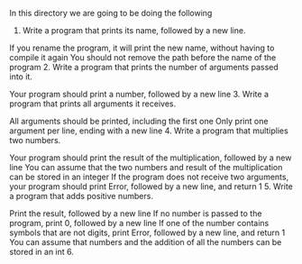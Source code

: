 In this directory we are going to be doing the following
1. Write a program that prints its name, followed by a new line.

If you rename the program, it will print the new name, without having to compile it again
You should not remove the path before the name of the program
2. Write a program that prints the number of arguments passed into it.

Your program should print a number, followed by a new line
3. Write a program that prints all arguments it receives.

All arguments should be printed, including the first one
Only print one argument per line, ending with a new line
4. Write a program that multiplies two numbers.

Your program should print the result of the multiplication, followed by a new line
You can assume that the two numbers and result of the multiplication can be stored in an integer
If the program does not receive two arguments, your program should print Error, followed by a new line, and return 1
5. Write a program that adds positive numbers.

Print the result, followed by a new line
If no number is passed to the program, print 0, followed by a new line
If one of the number contains symbols that are not digits, print Error, followed by a new line, and return 1
You can assume that numbers and the addition of all the numbers can be stored in an int
6. 
